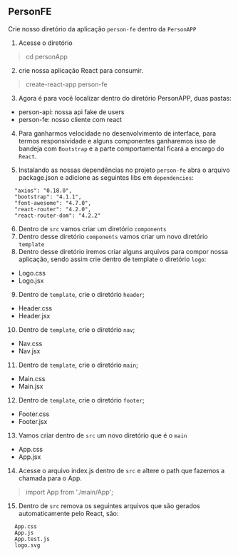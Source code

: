##  PersonFE

Crie nosso diretório da aplicação `person-fe` dentro da `PersonAPP`

1. Acesse o diretório
> cd personApp

2. crie nossa aplicação React para consumir.
> create-react-app person-fe

3. Agora é para você localizar dentro do diretório PersonAPP, duas pastas:
 - person-api: nossa api fake de users
 - person-fe: nosso cliente com react

4. Para ganharmos velocidade no desenvolvimento de interface, para termos responsividade 
e alguns componentes ganharemos isso de bandeja com `Bootstrap` 
e a parte comportamental ficará a encargo do `React`.

5. Instalando as nossas dependências no projeto `person-fe`  abra o arquivo package.json e 
adicione as seguintes libs em `dependencies`:

```
  "axios": "0.18.0",
  "bootstrap": "4.1.1",
  "font-awesome": "4.7.0",
  "react-router": "4.2.0",
  "react-router-dom": "4.2.2"
```

6. Dentro de `src` vamos criar um diretório `components`
7. Dentro desse diretório `components` vamos criar um novo diretório `template`
8. Dentro desse diretório iremos criar alguns arquivos para compor nossa aplicação, sendo assim crie dentro de template o diretório `logo`:
 - Logo.css
 - Logo.jsx

9. Dentro de `template`, crie o diretório `header`;
- Header.css
- Header.jsx

10. Dentro de `template`, crie o diretório `nav`;
- Nav.css
- Nav.jsx

11. Dentro de `template`, crie o diretório `main`;
- Main.css
- Main.jsx

12. Dentro de `template`, crie o diretório `footer`;
- Footer.css
- Footer.jsx

13. Vamos criar dentro de `src` um novo diretório que é o `main`
 - App.css
 - App.jsx

 14. Acesse o arquivo index.js dentro de `src` e altere o path que
 fazemos a chamada para o App.

 > import App from './main/App';

 15. Dentro de `src` remova os seguintes arquivos que são gerados automaticamente pelo React, são:
```
  App.css
  App.js
  App.test.js
  logo.svg
```



